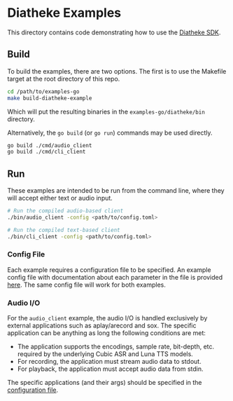 # Diatheke Examples
This directory contains code demonstrating how to use the [Diatheke SDK](https://sdk-diatheke.cobaltspeech.com).


## Build
To build the examples, there are two options. The first is to use the Makefile target at the root directory of this repo.

```bash
cd /path/to/examples-go
make build-diatheke-example
```

Which will put the resulting binaries in the `examples-go/diatheke/bin` directory.

Alternatively, the `go build` (or `go run`) commands may be used directly.

```bash
go build ./cmd/audio_client
go build ./cmd/cli_client
```

## Run
These examples are intended to be run from the command line, where they will accept either text or audio input.

```bash
# Run the compiled audio-based client
./bin/audio_client -config <path/to/config.toml>

# Run the compiled text-based client
./bin/cli_client -config <path/to/config.toml>
```

### Config File
Each example requires a configuration file to be specified. An example config file with documentation about each parameter in the file is provided [here](./config.sample.toml). The same config file will work for both examples.

### Audio I/O
For the `audio_client` example, the audio I/O is handled exclusively by external applications such as aplay/arecord and sox. The specific application can be anything as long the following conditions are met:

* The application supports the encodings, sample rate, bit-depth, etc. required by the underlying Cubic ASR and Luna TTS models.
* For recording, the application must stream audio data to stdout.
* For playback, the application must accept audio data from stdin.

The specific applications (and their args) should be specified in the [configuration file](./config.sample.toml).
